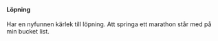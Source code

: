 #### Löpning

Har en nyfunnen kärlek till löpning. Att springa ett marathon står med på min bucket list.
